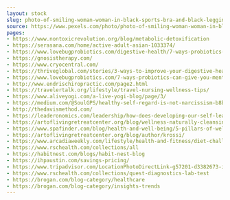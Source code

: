 ```yaml
---
layout: stock
slug: photo-of-smiling-woman-woman-in-black-sports-bra-and-black-leggings-1033374
source: https://www.pexels.com/photo/photo-of-smiling-woman-woman-in-black-sports-bra-and-black-leggings-1033374/
pages:
- https://www.nontoxicrevolution.org/blog/metabolic-detoxification
- https://serasana.com/home/active-adult-asian-1033374/
- https://www.lovebugprobiotics.com/digestive-health/7-ways-probiotics-can-give-you-mental-clarity/
- https://gnosistherapy.com/
- https://www.cryocentral.com/
- https://thriveglobal.com/stories/3-ways-to-improve-your-digestive-health/
- https://www.lovebugprobiotics.com/7-ways-probiotics-can-give-you-mental-clarity/
- http://www.endrischiropractic.com/page2.html
- https://travelertalk.org/lifestyle/travel-nursing-wellness-tips/
- https://www.aliveyogi.com/a-live-yogi-blog/page/3/
- https://medium.com/@SoulGPS/healthy-self-regard-is-not-narcissism-b8b0a15f142f
- http://thedavismethod.com/
- https://leaderonomics.com/leadership/how-does-developing-our-self-lead-to-purpose
- https://artoflivingretreatcenter.org/blog/wellness-naturally-cleansing-with-ayurveda/
- https://www.spafinder.com/blog/health-and-well-being/5-pillars-of-wellness/
- https://artoflivingretreatcenter.org/blog/author/krossi/
- https://www.arcadiaweekly.com/lifestyle/health-and-fitness/diet-challenges-can-be-far-from-healthy/
- https://www.rschealth.com/collections/all
- https://habitnest.com/blogs/habit-nest-blog
- https://ihpaustin.com/savings-pricing/
- https://www.tripadvisor.com/LocationPhotoDirectLink-g57201-d3382673-i315541840-Made_INN_Vermont_an_Urban_Chic_Boutique_Bed_and_Breakfast-Burlington_Verm.html
- https://www.rschealth.com/collections/quest-diagnostics-lab-test
- https://brogan.com/blog-category/healthcare
- https://brogan.com/blog-category/insights-trends
---
```

